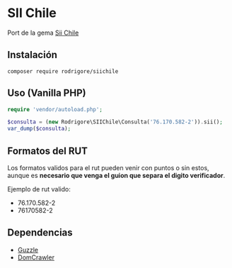 # SII Chile

Port de la gema [Sii Chile](https://github.com/sagmor/sii_chile)

## Instalación

```
composer require rodrigore/siichile
```

## Uso (Vanilla PHP)

```php
require 'vendor/autoload.php';

$consulta = (new Rodrigore\SIIChile\Consulta('76.170.582-2')).sii();
var_dump($consulta);
```

## Formatos del RUT

Los formatos validos para el rut pueden venir con puntos o sin estos, aunque es **necesario que venga el guion que separa el digito verificador**.

Ejemplo de rut valido:

* 76.170.582-2
* 76170582-2

## Dependencias

* [Guzzle](https://github.com/guzzle/guzzle)
* [DomCrawler](https://github.com/symfony/DomCrawler)
